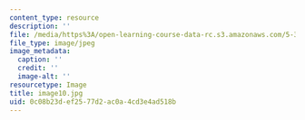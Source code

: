 ```yaml
---
content_type: resource
description: ''
file: /media/https%3A/open-learning-course-data-rc.s3.amazonaws.com/5-301-chemistry-laboratory-techniques-january-iap-2012/0c08b23def2577d2ac0a4cd3e4ad518b_image10.jpg
file_type: image/jpeg
image_metadata:
  caption: ''
  credit: ''
  image-alt: ''
resourcetype: Image
title: image10.jpg
uid: 0c08b23d-ef25-77d2-ac0a-4cd3e4ad518b
---
```

